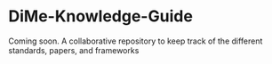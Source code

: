 # DiMe-Knowledge-Guide
Coming soon. A collaborative repository to keep track of the different standards, papers, and frameworks
